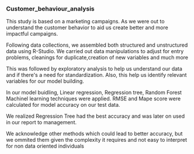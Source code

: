 ### Customer_behaviour_analysis

This study is based on a marketing campaigns. As we were out to understand the customer behavior to aid us 
create better and more impactful campaigns.

Following data collections, we assembled both structured and unstructured data using R-Studio. 
We carried out data manipulations to adjust for entry problems, cleanings for duplicate,creation of new variables and much more

This was followed by exploratory analysis to help us understand our data and if there's a need for standardization. 
Also, this help us identify relevant variables for our model building.

In our model buidling, Linear regression, Regression tree, Random Forest Machinel learning techniques were applied.
RMSE and Mape score were calculated for model accuracy on our test data.

We realized Regression Tree had the best accuracy and was later on used in our report to management.

We acknowledge other methods which could lead to better accuracy, but we ommited them given the complexity it requires and not easy to interpret for non data oriented individuals
